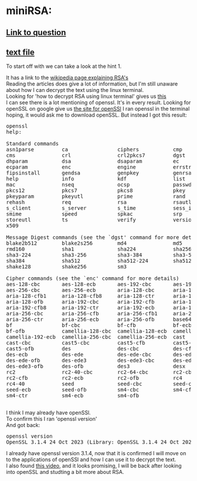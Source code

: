 # miniRSA:
## [Link to question](https://play.picoctf.org/practice/challenge/31?page=1&search=miniRSA)
## [text file](https://jupiter.challenges.picoctf.org/static/eb5e6df8e14c52873cf88c582a1a4008/ciphertext)
To start off with we can take a look at the hint 1.

It has a link to the [wikipedia page explaining RSA's](https://en.wikipedia.org/wiki/RSA_(cryptosystem))<br>
Reading the articles does give a lot of information, but I'm still unaware about how I can decrypt the text using the linux terminal.<br>
Looking for 'how to decrypt RSA using linux terminal' gives us [this](https://www.google.com/search?q=how+to+decrypt+RSA+using+linux+terminal&sourceid=chrome&ie=UTF-8)<br>
I can see there is a lot mentioning of openssl. It's in every result.
Looking for openSSL on google give us [the site for openSSl](https://www.google.com/search?q=openSSL&sourceid=chrome&ie=UTF-8)
I ran openssl in the terminal hoping, it would ask me to download openSSL.
But instead I got this result:
<pre>
openssl
help:

Standard commands
asn1parse         ca                ciphers           cmp
cms               crl               crl2pkcs7         dgst
dhparam           dsa               dsaparam          ec
ecparam           enc               engine            errstr
fipsinstall       gendsa            genpkey           genrsa
help              info              kdf               list
mac               nseq              ocsp              passwd
pkcs12            pkcs7             pkcs8             pkey
pkeyparam         pkeyutl           prime             rand
rehash            req               rsa               rsautl
s_client          s_server          s_time            sess_id
smime             speed             spkac             srp
storeutl          ts                verify            version
x509

Message Digest commands (see the `dgst' command for more details)
blake2b512        blake2s256        md4               md5
rmd160            sha1              sha224            sha256
sha3-224          sha3-256          sha3-384          sha3-512
sha384            sha512            sha512-224        sha512-256
shake128          shake256          sm3

Cipher commands (see the `enc' command for more details)
aes-128-cbc       aes-128-ecb       aes-192-cbc       aes-192-ecb
aes-256-cbc       aes-256-ecb       aria-128-cbc      aria-128-cfb
aria-128-cfb1     aria-128-cfb8     aria-128-ctr      aria-128-ecb
aria-128-ofb      aria-192-cbc      aria-192-cfb      aria-192-cfb1
aria-192-cfb8     aria-192-ctr      aria-192-ecb      aria-192-ofb
aria-256-cbc      aria-256-cfb      aria-256-cfb1     aria-256-cfb8
aria-256-ctr      aria-256-ecb      aria-256-ofb      base64
bf                bf-cbc            bf-cfb            bf-ecb
bf-ofb            camellia-128-cbc  camellia-128-ecb  camellia-192-cbc
camellia-192-ecb  camellia-256-cbc  camellia-256-ecb  cast
cast-cbc          cast5-cbc         cast5-cfb         cast5-ecb
cast5-ofb         des               des-cbc           des-cfb
des-ecb           des-ede           des-ede-cbc       des-ede-cfb
des-ede-ofb       des-ede3          des-ede3-cbc      des-ede3-cfb
des-ede3-ofb      des-ofb           des3              desx
rc2               rc2-40-cbc        rc2-64-cbc        rc2-cbc
rc2-cfb           rc2-ecb           rc2-ofb           rc4
rc4-40            seed              seed-cbc          seed-cfb
seed-ecb          seed-ofb          sm4-cbc           sm4-cfb
sm4-ctr           sm4-ecb           sm4-ofb

</pre>
I think I may already have openSSl.<br>
To confirm this I ran 'openssl version'<br>
And got back:
<pre>
openssl version
OpenSSL 3.1.4 24 Oct 2023 (Library: OpenSSL 3.1.4 24 Oct 2023)
</pre>
I already have openssl version 3.1.4, now that it is confirmed I will move on to the applications of openSSl and how I can use it to decrypt the text.<br>
I also found [this video](https://youtu.be/wcbH4t5SJpg), and it looks promising, I will be back after looking into openSSL and studting a bit more about RSA.<br>